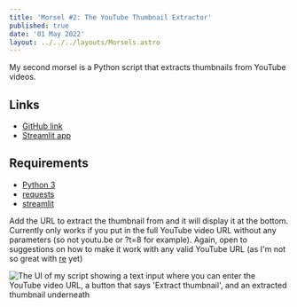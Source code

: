 ```yaml
---
title: 'Morsel #2: The YouTube Thumbnail Extractor'
published: true
date: '01 May 2022'
layout: ../../../layouts/Morsels.astro
---
```


My second morsel is a Python script that extracts thumbnails from YouTube videos.

## Links

* [GitHub link](https://github.com/starchildluke/yt_thumbnail)
* [Streamlit app](https://share.streamlit.io/starchildluke/yt_thumbnail/main/yt_st.py)

## Requirements

* [Python 3](https://www.python.org/downloads/)
* [requests](https://docs.python-requests.org/)
* [streamlit](https://streamlit.io/)

Add the URL to extract the thumbnail from and it will display it at the bottom. Currently only works if you put in the full YouTube video URL without any parameters (so not youtu.be or ?t=8 for example). Again, open to suggestions on how to make it work with any valid YouTube URL (as I'm not so great with [re](https://docs.python.org/3/library/re.html) yet)

![The UI of my script showing a text input where you can enter the YouTube video URL, a button that says 'Extract thumbnail', and an extracted thumbnail underneath](/images/yt_st.gif)